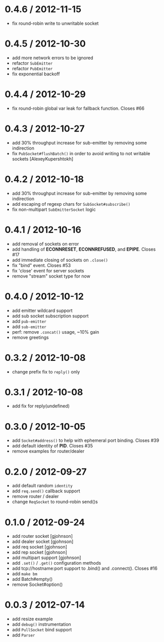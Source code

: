 
0.4.6 / 2012-11-15 
==================

  * fix round-robin write to unwritable socket

0.4.5 / 2012-10-30 
==================

  * add more network errors to be ignored
  * refactor `SubEmitter`
  * refactor `PubEmitter`
  * fix exponential backoff

0.4.4 / 2012-10-29 
==================

  * fix round-robin global var leak for fallback function. Closes #66

0.4.3 / 2012-10-27 
==================

  * add 30% throughput increase for sub-emitter by removing some indirection
  * fix `PubSocket#flushBatch()` in order to avoid writing to not writable sockets [AlexeyKupershtokh]

0.4.2 / 2012-10-18 
==================

  * add 30% throughput increase for sub-emitter by removing some indirection
  * add escaping of regexp chars for `SubSocket#subscribe()`
  * fix non-multipart `SubEmitterSocket` logic

0.4.1 / 2012-10-16 
==================

  * add removal of sockets on error
  * add handling of __ECONNRESET__, __ECONNREFUSED__, and __EPIPE__. Closes #17
  * add immediate closing of sockets on `.close()`
  * fix "bind" event. Closes #53
  * fix 'close' event for server sockets
  * remove "stream" socket type for now

0.4.0 / 2012-10-12 
==================

  * add emitter wildcard support
  * add sub socket subscription support
  * add `pub-emitter`
  * add `sub-emitter`
  * perf: remove `.concat()` usage, ~10% gain
  * remove greetings

0.3.2 / 2012-10-08 
==================

  * change prefix fix to `reply()` only

0.3.1 / 2012-10-08 
==================

  * add fix for reply(undefined)

0.3.0 / 2012-10-05 
==================

  * add `Socket#address()` to help with ephemeral port binding. Closes #39
  * add default identity of __PID__. Closes #35
  * remove examples for router/dealer

0.2.0 / 2012-09-27 
==================

  * add default random `identity`
  * add `req.send()` callback support
  * remove router / dealer
  * change `ReqSocket` to round-robin send()s

0.1.0 / 2012-09-24 
==================

  * add router socket [gjohnson]
  * add dealer socket [gjohnson]
  * add req socket [gjohnson]
  * add rep socket [gjohnson]
  * add multipart support [gjohnson]
  * add `.set()` / `.get()` configuration methods
  * add tcp://hostname:port support to .bind() and .connect(). Closes #16
  * add `make bm`
  * add Batch#empty()
  * remove Socket#option()

0.0.3 / 2012-07-14 
==================

  * add resize example
  * add `debug()` instrumentation
  * add `PullSocket` bind support
  * add `Parser`

